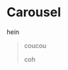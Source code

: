 Carousel
========
hein
<blockquote>
    <p>coucou
    </p>
    <footer>
    coh
    </footer>
</blockquote>
